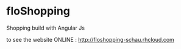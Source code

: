 floShopping
===========

Shopping build with Angular Js

to see the website ONLINE : http://floshopping-schau.rhcloud.com
